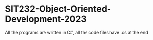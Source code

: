 # SIT232-Object-Oriented-Development-2023
All the programs are written in C#, all the code files have .cs at the end
